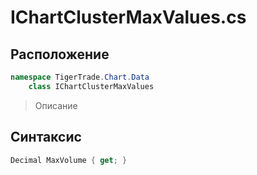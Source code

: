 
# IChartClusterMaxValues.cs
## Расположение
```csharp
namespace TigerTrade.Chart.Data  
    class IChartClusterMaxValues
```

> Описание

## Синтаксис
```csharp
Decimal MaxVolume { get; }
```

